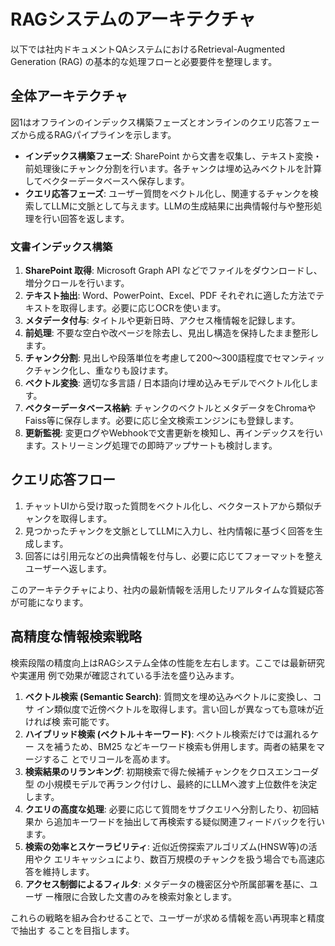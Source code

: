# RAGシステムのアーキテクチャ

以下では社内ドキュメントQAシステムにおけるRetrieval-Augmented Generation (RAG) の基本的な処理フローと必要要件を整理します。

## 全体アーキテクチャ
図1はオフラインのインデックス構築フェーズとオンラインのクエリ応答フェーズから成るRAGパイプラインを示します。

- **インデックス構築フェーズ**: SharePoint から文書を収集し、テキスト変換・前処理後にチャンク分割を行います。各チャンクは埋め込みベクトルを計算してベクターデータベースへ保存します。
- **クエリ応答フェーズ**: ユーザー質問をベクトル化し、関連するチャンクを検索してLLMに文脈として与えます。LLMの生成結果に出典情報付与や整形処理を行い回答を返します。

### 文書インデックス構築
1. **SharePoint 取得**: Microsoft Graph API などでファイルをダウンロードし、増分クロールを行います。
2. **テキスト抽出**: Word、PowerPoint、Excel、PDF それぞれに適した方法でテキストを取得します。必要に応じOCRを使います。
3. **メタデータ付与**: タイトルや更新日時、アクセス権情報を記録します。
4. **前処理**: 不要な空白や改ページを除去し、見出し構造を保持したまま整形します。
5. **チャンク分割**: 見出しや段落単位を考慮して200〜300語程度でセマンティックチャンク化し、重なりも設けます。
6. **ベクトル変換**: 適切な多言語 / 日本語向け埋め込みモデルでベクトル化します。
7. **ベクターデータベース格納**: チャンクのベクトルとメタデータをChromaやFaiss等に保存します。必要に応じ全文検索エンジンにも登録します。
8. **更新監視**: 変更ログやWebhookで文書更新を検知し、再インデックスを行います。ストリーミング処理での即時アップサートも検討します。

## クエリ応答フロー
1. チャットUIから受け取った質問をベクトル化し、ベクターストアから類似チャンクを取得します。
2. 見つかったチャンクを文脈としてLLMに入力し、社内情報に基づく回答を生成します。
3. 回答には引用元などの出典情報を付与し、必要に応じてフォーマットを整えユーザーへ返します。

このアーキテクチャにより、社内の最新情報を活用したリアルタイムな質疑応答が可能になります。

## 高精度な情報検索戦略
検索段階の精度向上はRAGシステム全体の性能を左右します。ここでは最新研究や実運用
例で効果が確認されている手法を盛り込みます。

1. **ベクトル検索 (Semantic Search)**: 質問文を埋め込みベクトルに変換し、コサ
   イン類似度で近傍ベクトルを取得します。言い回しが異なっても意味が近ければ検
   索可能です。
2. **ハイブリッド検索 (ベクトル＋キーワード)**: ベクトル検索だけでは漏れるケー
   スを補うため、BM25 などキーワード検索も併用します。両者の結果をマージするこ
   とでリコールを高めます。
3. **検索結果のリランキング**: 初期検索で得た候補チャンクをクロスエンコーダ型
   の小規模モデルで再ランク付けし、最終的にLLMへ渡す上位数件を決定します。
4. **クエリの高度な処理**: 必要に応じて質問をサブクエリへ分割したり、初回結果か
   ら追加キーワードを抽出して再検索する疑似関連フィードバックを行います。
5. **検索の効率とスケーラビリティ**: 近似近傍探索アルゴリズム(HNSW等)の活用やク
   エリキャッシュにより、数百万規模のチャンクを扱う場合でも高速応答を維持します。
6. **アクセス制御によるフィルタ**: メタデータの機密区分や所属部署を基に、ユーザ
   ー権限に合致した文書のみを検索対象とします。

これらの戦略を組み合わせることで、ユーザーが求める情報を高い再現率と精度で抽出す
ることを目指します。
